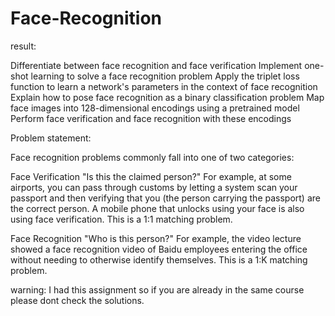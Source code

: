 # Face-Recognition


result:

Differentiate between face recognition and face verification
Implement one-shot learning to solve a face recognition problem
Apply the triplet loss function to learn a network's parameters in the context of face recognition
Explain how to pose face recognition as a binary classification problem
Map face images into 128-dimensional encodings using a pretrained model
Perform face verification and face recognition with these encodings


Problem statement:


Face recognition problems commonly fall into one of two categories:

Face Verification "Is this the claimed person?" For example, at some airports, you can pass through customs by letting a system scan your passport and then verifying that you (the person carrying the passport) are the correct person. A mobile phone that unlocks using your face is also using face verification. This is a 1:1 matching problem.

Face Recognition "Who is this person?" For example, the video lecture showed a face recognition video of Baidu employees entering the office without needing to otherwise identify themselves. This is a 1:K matching problem.


warning: I had this assignment so if you are already in the same course please dont check the solutions.
